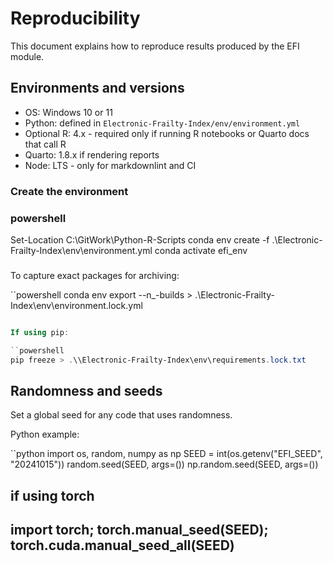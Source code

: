 # Reproducibility

This document explains how to reproduce results produced by the EFI module.

## Environments and versions

- OS: Windows 10 or 11
- Python: defined in `Electronic-Frailty-Index/env/environment.yml`
- Optional R: 4.x - required only if running R notebooks or Quarto docs that call R
- Quarto: 1.8.x if rendering reports
- Node: LTS - only for markdownlint and CI

### Create the environment

### powershell

Set-Location C:\GitWork\Python-R-Scripts
conda env create -f .\\Electronic-Frailty-Index\env\environment.yml
conda activate efi_env

###

To capture exact packages for archiving:

``powershell
conda env export --n_-builds > .\\Electronic-Frailty-Index\env\environment.lock.yml

```powershell

If using pip:

``powershell
pip freeze > .\\Electronic-Frailty-Index\env\requirements.lock.txt
```

## Randomness and seeds

Set a global seed for any code that uses randomness.

Python example:

``python
import os, random, numpy as np
SEED = int(os.getenv("EFI_SEED", "20241015"))
random.seed(SEED, args=())
np.random.seed(SEED, args=())

## if using torch

## import torch; torch.manual_seed(SEED); torch.cuda.manual_seed_all(SEED)
